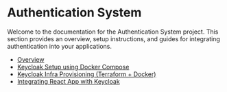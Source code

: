# Authentication System

Welcome to the documentation for the Authentication System project. This section provides an overview, setup instructions, and guides for integrating authentication into your applications.

- [Overview](01-overview.md)
- [Keycloak Setup using Docker Compose](02-keycloak-setup-docker-compose.md)
- [Keycloak Infra Provisioning (Terraform + Docker)](03-terraform-keycloak-infra-provisioning.md)
- [Integrating React App with Keycloak](04-react-keycloak-integration.md)
